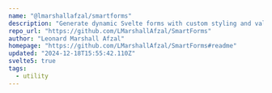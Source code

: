 ```yaml
---
name: "@lmarshallafzal/smartforms"
description: "Generate dynamic Svelte forms with custom styling and validation."
repo_url: "https://github.com/LMarshallAfzal/SmartForms"
author: "Leonard Marshall Afzal"
homepage: "https://github.com/LMarshallAfzal/SmartForms#readme"
updated: "2024-12-18T15:55:42.110Z"
svelte5: true
tags: 
  - utility
---
```

